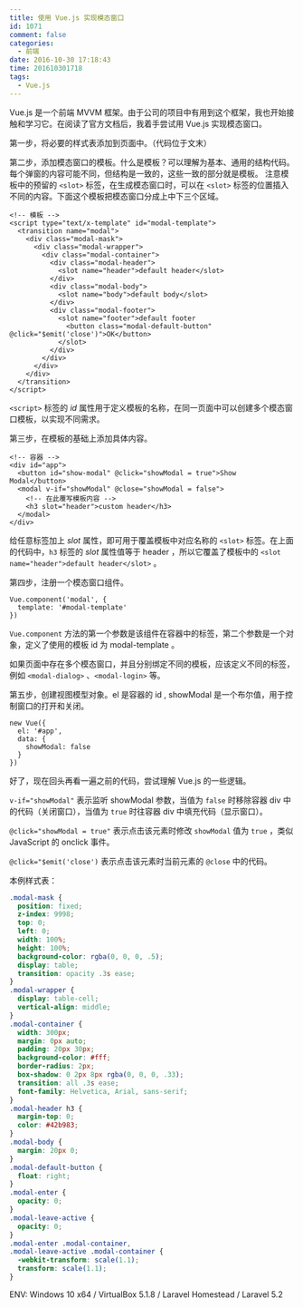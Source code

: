 ```yaml
---
title: 使用 Vue.js 实现模态窗口
id: 1071
comment: false
categories:
  - 前端
date: 2016-10-30 17:18:43
time: 201610301718
tags:
  - Vue.js
---
```


Vue.js 是一个前端 MVVM 框架。由于公司的项目中有用到这个框架，我也开始接触和学习它。在阅读了官方文档后，我着手尝试用 Vue.js 实现模态窗口。
<!--more-->

第一步，将必要的样式表添加到页面中。（代码位于文末）

第二步，添加模态窗口的模板。什么是模板？可以理解为基本、通用的结构代码。每个弹窗的内容可能不同，但结构是一致的，这些一致的部分就是模板。
注意模板中的预留的 `<slot>` 标签，在生成模态窗口时，可以在 `<slot>` 标签的位置插入不同的内容。下面这个模板把模态窗口分成上中下三个区域。

```
<!-- 模板 -->
<script type="text/x-template" id="modal-template">
  <transition name="modal">
    <div class="modal-mask">
      <div class="modal-wrapper">
        <div class="modal-container">
          <div class="modal-header">
            <slot name="header">default header</slot>
          </div>
          <div class="modal-body">
            <slot name="body">default body</slot>
          </div>
          <div class="modal-footer">
            <slot name="footer">default footer
              <button class="modal-default-button" @click="$emit('close')">OK</button>
            </slot>
          </div>
        </div>
      </div>
    </div>
  </transition>
</script>
```

`<script>` 标签的 _id_ 属性用于定义模板的名称，在同一页面中可以创建多个模态窗口模板，以实现不同需求。

第三步，在模板的基础上添加具体内容。

``` xhtml
<!-- 容器 -->
<div id="app">
  <button id="show-modal" @click="showModal = true">Show Modal</button>
  <modal v-if="showModal" @close="showModal = false">
    <!-- 在此覆写模板内容 -->
    <h3 slot="header">custom header</h3>
  </modal>
</div>
```

给任意标签加上 _slot_ 属性，即可用于覆盖模板中对应名称的 `<slot>` 标签。在上面的代码中，`h3` 标签的 _slot_ 属性值等于 header ，所以它覆盖了模板中的 `<slot name="header">default header</slot>` 。

第四步，注册一个模态窗口组件。

```
Vue.component('modal', {
  template: '#modal-template'
})
```

`Vue.component` 方法的第一个参数是该组件在容器中的标签，第二个参数是一个对象，定义了使用的模板 id 为 modal-template 。

如果页面中存在多个模态窗口，并且分别绑定不同的模板，应该定义不同的标签，例如 `<modal-dialog>` 、`<modal-login>` 等。

第五步，创建视图模型对象。el 是容器的 id , showModal 是一个布尔值，用于控制窗口的打开和关闭。

```
new Vue({
  el: '#app',
  data: {
    showModal: false
  }
})
```

好了，现在回头再看一遍之前的代码，尝试理解 Vue.js 的一些逻辑。

`v-if="showModal"` 表示监听 showModal 参数，当值为 `false` 时移除容器 div 中的代码（关闭窗口），当值为 `true` 时往容器 div 中填充代码（显示窗口）。

`@click="showModal = true"` 表示点击该元素时修改 `showModal` 值为 `true` ，类似 JavaScript 的 onclick 事件。

`@click="$emit('close')` 表示点击该元素时当前元素的 `@close` 中的代码。
 

本例样式表：
``` css
.modal-mask {
  position: fixed;
  z-index: 9998;
  top: 0;
  left: 0;
  width: 100%;
  height: 100%;
  background-color: rgba(0, 0, 0, .5);
  display: table;
  transition: opacity .3s ease;
}
.modal-wrapper {
  display: table-cell;
  vertical-align: middle;
}
.modal-container {
  width: 300px;
  margin: 0px auto;
  padding: 20px 30px;
  background-color: #fff;
  border-radius: 2px;
  box-shadow: 0 2px 8px rgba(0, 0, 0, .33);
  transition: all .3s ease;
  font-family: Helvetica, Arial, sans-serif;
}
.modal-header h3 {
  margin-top: 0;
  color: #42b983;
}
.modal-body {
  margin: 20px 0;
}
.modal-default-button {
  float: right;
}
.modal-enter {
  opacity: 0;
}
.modal-leave-active {
  opacity: 0;
}
.modal-enter .modal-container,
.modal-leave-active .modal-container {
  -webkit-transform: scale(1.1);
  transform: scale(1.1);
}
```

ENV: Windows 10 x64 / VirtualBox 5.1.8 / Laravel Homestead / Laravel 5.2 